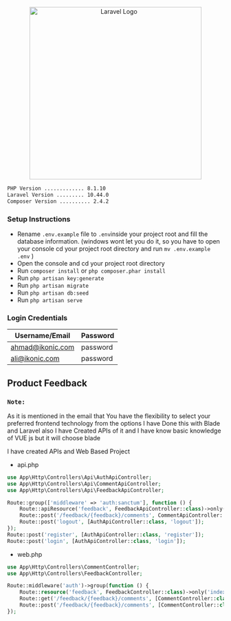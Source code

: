 <p align="center"><a href="https://laravel.com" target="_blank"><img src="https://raw.githubusercontent.com/laravel/art/master/logo-lockup/5%20SVG/2%20CMYK/1%20Full%20Color/laravel-logolockup-cmyk-red.svg" width="400" alt="Laravel Logo"></a></p>



```bash
PHP Version ............. 8.1.10  
Laravel Version ......... 10.44.0  
Composer Version .......... 2.4.2  
```

### Setup Instructions
- Rename `.env.example` file to `.env`inside your project root and fill the database information.
  (windows wont let you do it, so you have to open your console cd your project root directory and run `mv .env.example .env` )
- Open the console and cd your project root directory
- Run `composer install` or ```php composer.phar install```
- Run `php artisan key:generate`
- Run `php artisan migrate`
- Run `php artisan db:seed`
- Run `php artisan serve`


### Login Credentials
| Username/Email   | Password    | 
|------------------|-------------|
| ahmad@ikonic.com | password    |
| ali@ikonic.com   | password    |



## Product Feedback

### `Note:` 
<p>
As it is mentioned in the email that  You have the flexibility to select your preferred frontend technology from the options I have Done this with Blade and Laravel also I have Created APIs of it and I have know basic knowledge of VUE js but it will choose blade
</p>


I have created APIs and Web Based Project 
- api.php
```php
use App\Http\Controllers\Api\AuthApiController;
use App\Http\Controllers\Api\CommentApiController;
use App\Http\Controllers\Api\FeedbackApiController;

Route::group(['middleware' => 'auth:sanctum'], function () {
    Route::apiResource('feedback', FeedbackApiController::class)->only('index', 'store');
    Route::post('/feedback/{feedback}/comments', CommentApiController::class);
    Route::post('logout', [AuthApiController::class, 'logout']);
});
Route::post('register', [AuthApiController::class, 'register']);
Route::post('login', [AuthApiController::class, 'login']);
```


- web.php
```php
use App\Http\Controllers\CommentController;
use App\Http\Controllers\FeedbackController;

Route::middleware('auth')->group(function () {
    Route::resource('feedback', FeedbackController::class)->only('index', 'store', 'create');
    Route::get('/feedback/{feedback}/comments', [CommentController::class, 'create'])->name('comment.create');
    Route::post('/feedback/{feedback}/comments', [CommentController::class, 'store'])->name('comment.store');
});
```

 


